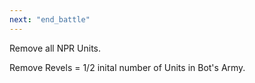 ```yaml
---
next: "end_battle"
---
```


Remove all NPR Units.

Remove Revels = 1/2 inital number of Units in Bot's Army.
